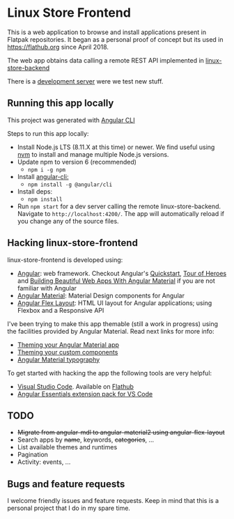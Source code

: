 # Linux Store Frontend

This is a web application to browse and install applications present in Flatpak repositories. It began as a personal proof of concept but its used in https://flathub.org since April 2018.

The web app obtains data calling a remote REST API implemented in [linux-store-backend](https://github.com/jgarciao/linux-store-backend) 

There is a [development server](http://45.55.104.129) were we test new stuff.

## Running this app locally

This project was generated with [Angular CLI](https://github.com/angular/angular-cli)

Steps to run this app locally:
* Install Node.js LTS (8.11.X at this time) or newer. We find useful using [nvm](https://github.com/creationix/nvm) to install and manage multiple Node.js versions.
* Update npm to version 6 (recommended)
  * ```npm i -g npm```
* Install [angular-cli:](https://github.com/angular/angular-cli) 
  * ```npm install -g @angular/cli```
* Install deps:
  * ```npm install ```
* Run `npm start` for a dev server calling the remote linux-store-backend. Navigate to `http://localhost:4200/`. The app will automatically reload if you change any of the source files.

## Hacking linux-store-frontend

linux-store-frontend is developed using:
* [Angular](https://angular.io/): web framework. Checkout Angular's [Quickstart](https://angular.io/guide/quickstart), [Tour of Heroes](https://angular.io/tutorial) and [Building Beautiful Web Apps With Angular Material](https://www.barbarianmeetscoding.com/blog/2017/01/31/building-beautiful-web-apps-with-angular-material-part-i/) if you are not familiar with Angular
* [Angular Material](https://material.angular.io/): Material Design components for Angular
* [Angular Flex Layout](https://github.com/angular/flex-layout): HTML UI layout for Angular applications; using Flexbox and a Responsive API 

I've been trying to make this app themable (still a work in progress) using the facilities provided by Angular Material. Read next links for more info:
* [Theming your Angular Material app](https://material.angular.io/guide/theming)
* [Theming your custom components](https://material.angular.io/guide/theming-your-components)
* [Angular Material typography](https://material.angular.io/guide/typography)

To get started with hacking the app the following tools are very helpful:
* [Visual Studio Code](https://code.visualstudio.com/). Available on [Flathub](https://flathub.org/apps/details/com.visualstudio.code)
* [Angular Essentials extension pack for VS Code](https://marketplace.visualstudio.com/items?itemName=johnpapa.angular-essentials)

## TODO
* ~~Migrate from angular-mdl to angular-material2 using angular-flex-layout~~
* Search apps by ~~name~~, keywords, ~~categories~~, ...
* List available themes and runtimes
* Pagination
* Activity: events, ...

## Bugs and feature requests

I welcome friendly issues and feature requests. Keep in mind that this is a personal project that I do in my spare time. 
